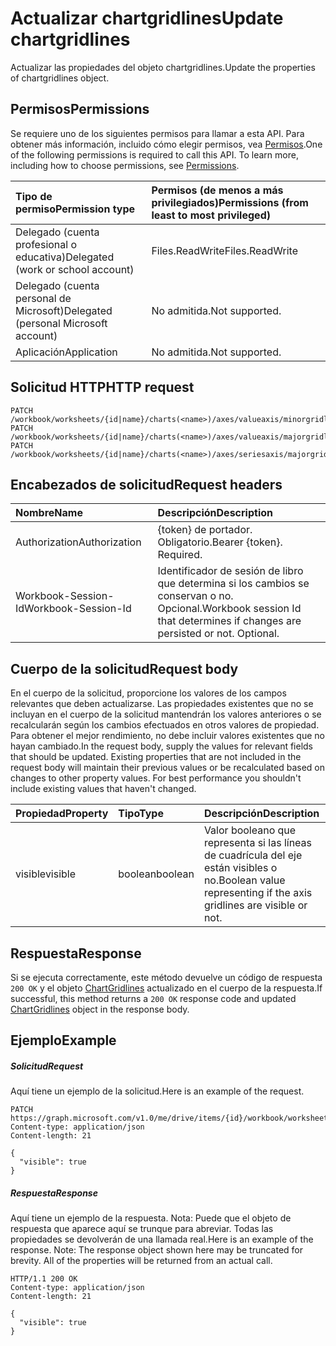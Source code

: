 # <a name="update-chartgridlines"></a><span data-ttu-id="353a6-101">Actualizar chartgridlines</span><span class="sxs-lookup"><span data-stu-id="353a6-101">Update chartgridlines</span></span>

<span data-ttu-id="353a6-102">Actualizar las propiedades del objeto chartgridlines.</span><span class="sxs-lookup"><span data-stu-id="353a6-102">Update the properties of chartgridlines object.</span></span>
## <a name="permissions"></a><span data-ttu-id="353a6-103">Permisos</span><span class="sxs-lookup"><span data-stu-id="353a6-103">Permissions</span></span>
<span data-ttu-id="353a6-p101">Se requiere uno de los siguientes permisos para llamar a esta API. Para obtener más información, incluido cómo elegir permisos, vea [Permisos](../../../concepts/permissions_reference.md).</span><span class="sxs-lookup"><span data-stu-id="353a6-p101">One of the following permissions is required to call this API. To learn more, including how to choose permissions, see [Permissions](../../../concepts/permissions_reference.md).</span></span>

|<span data-ttu-id="353a6-106">Tipo de permiso</span><span class="sxs-lookup"><span data-stu-id="353a6-106">Permission type</span></span>      | <span data-ttu-id="353a6-107">Permisos (de menos a más privilegiados)</span><span class="sxs-lookup"><span data-stu-id="353a6-107">Permissions (from least to most privileged)</span></span>              |
|:--------------------|:---------------------------------------------------------|
|<span data-ttu-id="353a6-108">Delegado (cuenta profesional o educativa)</span><span class="sxs-lookup"><span data-stu-id="353a6-108">Delegated (work or school account)</span></span> | <span data-ttu-id="353a6-109">Files.ReadWrite</span><span class="sxs-lookup"><span data-stu-id="353a6-109">Files.ReadWrite</span></span>    |
|<span data-ttu-id="353a6-110">Delegado (cuenta personal de Microsoft)</span><span class="sxs-lookup"><span data-stu-id="353a6-110">Delegated (personal Microsoft account)</span></span> | <span data-ttu-id="353a6-111">No admitida.</span><span class="sxs-lookup"><span data-stu-id="353a6-111">Not supported.</span></span>    |
|<span data-ttu-id="353a6-112">Aplicación</span><span class="sxs-lookup"><span data-stu-id="353a6-112">Application</span></span> | <span data-ttu-id="353a6-113">No admitida.</span><span class="sxs-lookup"><span data-stu-id="353a6-113">Not supported.</span></span> |

## <a name="http-request"></a><span data-ttu-id="353a6-114">Solicitud HTTP</span><span class="sxs-lookup"><span data-stu-id="353a6-114">HTTP request</span></span>
<!-- { "blockType": "ignored" } -->
```http
PATCH /workbook/worksheets/{id|name}/charts(<name>)/axes/valueaxis/minorgridlines
PATCH /workbook/worksheets/{id|name}/charts(<name>)/axes/valueaxis/majorgridlines
PATCH /workbook/worksheets/{id|name}/charts(<name>)/axes/seriesaxis/majorgridlines
```
## <a name="request-headers"></a><span data-ttu-id="353a6-115">Encabezados de solicitud</span><span class="sxs-lookup"><span data-stu-id="353a6-115">Request headers</span></span>
| <span data-ttu-id="353a6-116">Nombre</span><span class="sxs-lookup"><span data-stu-id="353a6-116">Name</span></span>       | <span data-ttu-id="353a6-117">Descripción</span><span class="sxs-lookup"><span data-stu-id="353a6-117">Description</span></span>|
|:-----------|:-----------|
| <span data-ttu-id="353a6-118">Authorization</span><span class="sxs-lookup"><span data-stu-id="353a6-118">Authorization</span></span>  | <span data-ttu-id="353a6-p102">{token} de portador. Obligatorio.</span><span class="sxs-lookup"><span data-stu-id="353a6-p102">Bearer {token}. Required.</span></span> |
| <span data-ttu-id="353a6-121">Workbook-Session-Id</span><span class="sxs-lookup"><span data-stu-id="353a6-121">Workbook-Session-Id</span></span>  | <span data-ttu-id="353a6-p103">Identificador de sesión de libro que determina si los cambios se conservan o no. Opcional.</span><span class="sxs-lookup"><span data-stu-id="353a6-p103">Workbook session Id that determines if changes are persisted or not. Optional.</span></span>|

## <a name="request-body"></a><span data-ttu-id="353a6-124">Cuerpo de la solicitud</span><span class="sxs-lookup"><span data-stu-id="353a6-124">Request body</span></span>
<span data-ttu-id="353a6-p104">En el cuerpo de la solicitud, proporcione los valores de los campos relevantes que deben actualizarse. Las propiedades existentes que no se incluyan en el cuerpo de la solicitud mantendrán los valores anteriores o se recalcularán según los cambios efectuados en otros valores de propiedad. Para obtener el mejor rendimiento, no debe incluir valores existentes que no hayan cambiado.</span><span class="sxs-lookup"><span data-stu-id="353a6-p104">In the request body, supply the values for relevant fields that should be updated. Existing properties that are not included in the request body will maintain their previous values or be recalculated based on changes to other property values. For best performance you shouldn't include existing values that haven't changed.</span></span>

| <span data-ttu-id="353a6-128">Propiedad</span><span class="sxs-lookup"><span data-stu-id="353a6-128">Property</span></span>     | <span data-ttu-id="353a6-129">Tipo</span><span class="sxs-lookup"><span data-stu-id="353a6-129">Type</span></span>   |<span data-ttu-id="353a6-130">Descripción</span><span class="sxs-lookup"><span data-stu-id="353a6-130">Description</span></span>|
|:---------------|:--------|:----------|
|<span data-ttu-id="353a6-131">visible</span><span class="sxs-lookup"><span data-stu-id="353a6-131">visible</span></span>|<span data-ttu-id="353a6-132">boolean</span><span class="sxs-lookup"><span data-stu-id="353a6-132">boolean</span></span>|<span data-ttu-id="353a6-133">Valor booleano que representa si las líneas de cuadrícula del eje están visibles o no.</span><span class="sxs-lookup"><span data-stu-id="353a6-133">Boolean value representing if the axis gridlines are visible or not.</span></span>|

## <a name="response"></a><span data-ttu-id="353a6-134">Respuesta</span><span class="sxs-lookup"><span data-stu-id="353a6-134">Response</span></span>

<span data-ttu-id="353a6-135">Si se ejecuta correctamente, este método devuelve un código de respuesta `200 OK` y el objeto [ChartGridlines](../resources/chartgridlines.md) actualizado en el cuerpo de la respuesta.</span><span class="sxs-lookup"><span data-stu-id="353a6-135">If successful, this method returns a `200 OK` response code and updated [ChartGridlines](../resources/chartgridlines.md) object in the response body.</span></span>
## <a name="example"></a><span data-ttu-id="353a6-136">Ejemplo</span><span class="sxs-lookup"><span data-stu-id="353a6-136">Example</span></span>
##### <a name="request"></a><span data-ttu-id="353a6-137">Solicitud</span><span class="sxs-lookup"><span data-stu-id="353a6-137">Request</span></span>
<span data-ttu-id="353a6-138">Aquí tiene un ejemplo de la solicitud.</span><span class="sxs-lookup"><span data-stu-id="353a6-138">Here is an example of the request.</span></span>
<!-- {
  "blockType": "request",
  "name": "update_chartgridlines"
}-->
```http
PATCH https://graph.microsoft.com/v1.0/me/drive/items/{id}/workbook/worksheets/{id|name}/charts(<name>)/axes/valueaxis/minorgridlines
Content-type: application/json
Content-length: 21

{
  "visible": true
}
```
##### <a name="response"></a><span data-ttu-id="353a6-139">Respuesta</span><span class="sxs-lookup"><span data-stu-id="353a6-139">Response</span></span>
<span data-ttu-id="353a6-p105">Aquí tiene un ejemplo de la respuesta. Nota: Puede que el objeto de respuesta que aparece aquí se trunque para abreviar. Todas las propiedades se devolverán de una llamada real.</span><span class="sxs-lookup"><span data-stu-id="353a6-p105">Here is an example of the response. Note: The response object shown here may be truncated for brevity. All of the properties will be returned from an actual call.</span></span>
<!-- {
  "blockType": "response",
  "truncated": true,
  "@odata.type": "microsoft.graph.chartGridLines"
} -->
```http
HTTP/1.1 200 OK
Content-type: application/json
Content-length: 21

{
  "visible": true
}
```

<!-- uuid: 8fcb5dbc-d5aa-4681-8e31-b001d5168d79
2015-10-25 14:57:30 UTC -->
<!-- {
  "type": "#page.annotation",
  "description": "Update chartgridlines",
  "keywords": "",
  "section": "documentation",
  "tocPath": ""
}-->